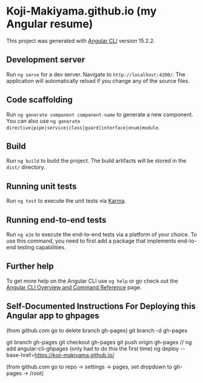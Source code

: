 # Koji-Makiyama.github.io (my Angular resume)

This project was generated with [Angular CLI](https://github.com/angular/angular-cli) version 15.2.2.

## Development server

Run `ng serve` for a dev server. Navigate to `http://localhost:4200/`. The application will automatically reload if you change any of the source files.

## Code scaffolding

Run `ng generate component component-name` to generate a new component. You can also use `ng generate directive|pipe|service|class|guard|interface|enum|module`.

## Build

Run `ng build` to build the project. The build artifacts will be stored in the `dist/` directory.

## Running unit tests

Run `ng test` to execute the unit tests via [Karma](https://karma-runner.github.io).

## Running end-to-end tests

Run `ng e2e` to execute the end-to-end tests via a platform of your choice. To use this command, you need to first add a package that implements end-to-end testing capabilities.

## Further help

To get more help on the Angular CLI use `ng help` or go check out the [Angular CLI Overview and Command Reference](https://angular.io/cli) page.

## Self-Documented Instructions For Deploying this Angular app to ghpages
(from github.com go to delete branch gh-pages)
git branch -d gh-pages

git branch gh-pages
git checkout gh-pages
git push origin gh-pages
// ng add angular-cli-ghpages    (only had to do this the first time)
ng deploy --base-href=https://koji-makiyama.github.io/

(from github.com go to repo -> settings -> pages, set dropdown to gh-pages -> /root)